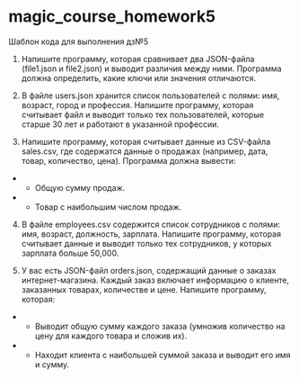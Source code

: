 # magic_course_homework5
Шаблон кода для выполнения дз№5

1. Напишите программу, которая сравнивает два JSON-файла (file1.json и file2.json) и выводит различия между ними. Программа должна определить, какие ключи или значения отличаются.

2. В файле users.json хранится список пользователей с полями: имя, возраст, город и профессия. Напишите программу, которая считывает файл и выводит только тех пользователей, которые старше 30 лет и работают в указанной профессии.

3. Напишите программу, которая считывает данные из CSV-файла sales.csv, где содержатся данные о продажах (например, дата, товар, количество, цена). Программа должна вывести:
- - Общую сумму продаж.
- - Товар с наибольшим числом продаж.

4. В файле employees.csv содержится список сотрудников с полями: имя, возраст, должность, зарплата. Напишите программу, которая считывает данные и выводит только тех сотрудников, у которых зарплата больше 50,000.

5. У вас есть JSON-файл orders.json, содержащий данные о заказах интернет-магазина. Каждый заказ включает информацию о клиенте, заказанных товарах, количестве и цене. Напишите программу, которая:

- - Выводит общую сумму каждого заказа (умножив количество на цену для каждого товара и сложив их).
- - Находит клиента с наибольшей суммой заказа и выводит его имя и сумму.